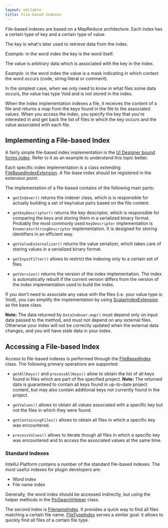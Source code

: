 ```yaml
---
layout: editable
title: File-based Indexes
---
```


File-based indexes are based on a MapReduce architecture.
Each index has a certain type of key and a certain type of value.

The key is what's later used to retrieve data from the index.

*Example:* in the word index the key is the word itself.

The value is arbitrary data which is associated with the key in the index.

*Example:* in the word index the value is a mask indicating in which context the word occurs (code, string literal or comment).

In the simplest case, when we only need to know in what files some data occurs, the value has type Void and is not stored in the index.

When the index implementation indexes a file, it receives the content of a file and returns a map from the keys found in the file to the associated values.
When you access the index, you specify the key that you're interested in and get back the list of files in which the key occurs and the value associated with each file.

## Implementing a File-based Index

A fairly simple file-based index implementation is the
[UI Designer bound forms index](https://github.com/JetBrains/intellij-community/blob/master/plugins/ui-designer/src/com/intellij/uiDesigner/binding/FormClassIndex.java).
Refer to it as an example to understand this topic better.

Each specific index implementation is a class extending
[FileBasedIndexExtension](https://github.com/JetBrains/intellij-community/blob/master/platform/indexing-api/src/com/intellij/util/indexing/FileBasedIndexExtension.java).
A file-base index should be registered in the <fileBasedIndex>  extension point.

The implementation of a file-based contains of the following main parts:

*  `getIndexer()` returns the indexer class, which is is responsible for actually building a set of key/value pairs based on the file content.

*  `getKeyDescriptor()` returns the key descriptor, which is responsible for comparing the keys and storing them in a serialized binary format.
   Probably the most commonly used `KeyDescriptor` implementation is `EnumeratorStringDescriptor`  implementation.
   It is designed for storing identifiers in an efficient way.

*  `getValueExternalizer()` returns the value serializer, which takes care of storing values in a serialized binary format.

*  `getInputFilter()`  allows to restrict the indexing only to a certain set of files.

*  `getVersion()`  returns the version of the index implementation.
   The index is automatically rebuilt if the current version differs from the version of the index implementation used to build the index.

If you don't need to associate any value with the files (i.e. your value type is Void), you can simplify the implementation by using
[ScalarIndexExtension](https://github.com/JetBrains/intellij-community/blob/master/platform/indexing-impl/src/com/intellij/util/indexing/ScalarIndexExtension.java)
as the base class.

**Note:** The data returned by ```DataIndexer.map()``` must depend only on input data passed to the method, and must not depend on any external files.
Otherwise your index will not be correctly updated when the external data changes, and you will have stale data in your index.

## Accessing a File-based Index

Access to file-based indexes is performed through the [FileBasedIndex](https://github.com/JetBrains/intellij-community/blob/master/platform/indexing-api/src/com/intellij/util/indexing/FileBasedIndex.java)
class.
The following primary operations are supported:

*  `getAllKeys()`  and `processAllKeys()`  allow to obtain the list of all keys found in files which are part of the specified project.
   **Note:** The returned data is guaranteed to contain all keys found in up-to-date project content, but may also contain additional keys not currently found in the project.

*  `getValues()` allows to obtain all values associated with a specific key but not the files in which they were found.

*  `getContainingFiles()` allows to obtain all files in which a specific key was encountered.

*  `processValues()` allows to iterate though all files in which a specific key was encountered and to access the associated values at the same time.

### Standard Indexes

IntelliJ Platform contains a number of the standard file-based indexes.
The most useful indexes for plugin developers are:

*  Word index
*  File name index

Generally, the word index should be accessed indirectly, but using the helper methods in the
[PsiSearchHelper](https://github.com/JetBrains/intellij-community/blob/master/platform/indexing-api/src/com/intellij/psi/search/PsiSearchHelper.java)
class.

The second index is
[FilenameIndex](https://github.com/JetBrains/intellij-community/blob/master/platform/indexing-impl/src/com/intellij/psi/search/FilenameIndex.java).
It provides a quick way to find all files matching a certain file name.
[FileTypeIndex](https://github.com/JetBrains/intellij-community/blob/master/platform/indexing-impl/src/com/intellij/psi/search/FileTypeIndex.java)
serves a similar goal: it allows to quickly find all files of a certain file type.